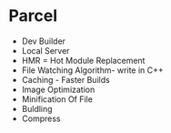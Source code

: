 # Parcel 
- Dev Builder
- Local Server
- HMR = Hot Module Replacement
- File Watching Algorithm- write in C++
- Caching - Faster Builds
- Image Optimization
- Minification Of File
- Buldling
- Compress